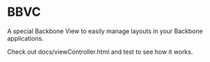 BBVC
====

A special Backbone View to easily manage layouts in your Backbone applications.

Check out docs/viewController.html and test to see how it works.